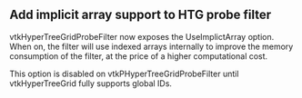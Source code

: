 ## Add implicit array support to HTG probe filter

vtkHyperTreeGridProbeFilter now exposes the UseImplictArray option.
When on, the filter will use indexed arrays internally to improve the memory consumption of the filter,
at the price of a higher computational cost.

This option is disabled on vtkPHyperTreeGridProbeFilter until vtkHyperTreeGrid fully supports global IDs.
